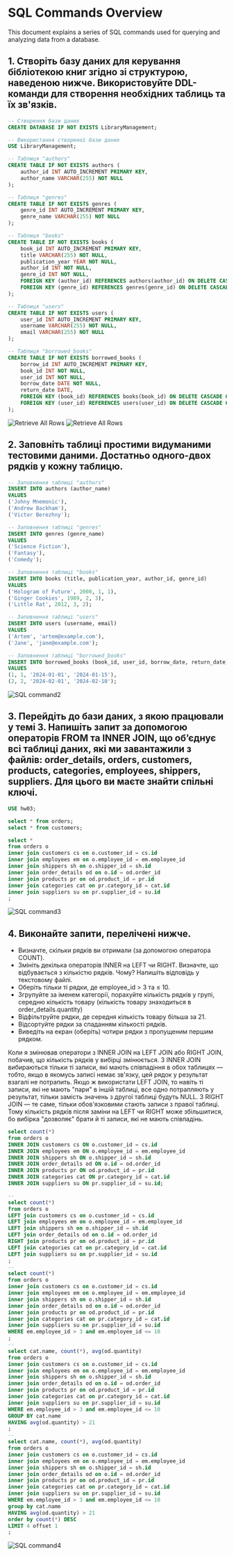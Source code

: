 # SQL Commands Overview

This document explains a series of SQL commands used for querying and analyzing data from a database.

## 1. Створіть базу даних для керування бібліотекою книг згідно зі структурою, наведеною нижче. Використовуйте DDL-команди для створення необхідних таблиць та їх зв'язків.
```sql
-- Створення бази даних
CREATE DATABASE IF NOT EXISTS LibraryManagement;

-- Використання створеної бази даних
USE LibraryManagement;

-- Таблиця "authors"
CREATE TABLE IF NOT EXISTS authors (
    author_id INT AUTO_INCREMENT PRIMARY KEY,
    author_name VARCHAR(255) NOT NULL
);

-- Таблиця "genres"
CREATE TABLE IF NOT EXISTS genres (
    genre_id INT AUTO_INCREMENT PRIMARY KEY,
    genre_name VARCHAR(255) NOT NULL
);

-- Таблиця "books"
CREATE TABLE IF NOT EXISTS books (
    book_id INT AUTO_INCREMENT PRIMARY KEY,
    title VARCHAR(255) NOT NULL,
    publication_year YEAR NOT NULL,
    author_id INT NOT NULL,
    genre_id INT NOT NULL,
    FOREIGN KEY (author_id) REFERENCES authors(author_id) ON DELETE CASCADE ON UPDATE CASCADE,
    FOREIGN KEY (genre_id) REFERENCES genres(genre_id) ON DELETE CASCADE ON UPDATE CASCADE
);

-- Таблиця "users"
CREATE TABLE IF NOT EXISTS users (
    user_id INT AUTO_INCREMENT PRIMARY KEY,
    username VARCHAR(255) NOT NULL,
    email VARCHAR(255) NOT NULL
);

-- Таблиця "borrowed_books"
CREATE TABLE IF NOT EXISTS borrowed_books (
    borrow_id INT AUTO_INCREMENT PRIMARY KEY,
    book_id INT NOT NULL,
    user_id INT NOT NULL,
    borrow_date DATE NOT NULL,
    return_date DATE,
    FOREIGN KEY (book_id) REFERENCES books(book_id) ON DELETE CASCADE ON UPDATE CASCADE,
    FOREIGN KEY (user_id) REFERENCES users(user_id) ON DELETE CASCADE ON UPDATE CASCADE
);

``` 
![Retrieve All Rows](1.png)
![Retrieve All Rows](2.png)

## 2. Заповніть таблиці простими видуманими тестовими даними. Достатньо одного-двох рядків у кожну таблицю.
```sql
-- Заповнення таблиці "authors"
INSERT INTO authors (author_name) 
VALUES 
('Johny Mnemonic'),
('Andrew Backham'),
('Victor Berezhny');

-- Заповнення таблиці "genres"
INSERT INTO genres (genre_name) 
VALUES 
('Science Fiction'),
('Fantasy'),
('Comedy');

-- Заповнення таблиці "books"
INSERT INTO books (title, publication_year, author_id, genre_id) 
VALUES 
('Hologram of Future', 2000, 1, 1),
('Ginger Cookies', 1989, 2, 3),
('Little Rat', 2012, 3, 2);

-- Заповнення таблиці "users"
INSERT INTO users (username, email) 
VALUES 
('Artem', 'artem@example.com'),
('Jane', 'jane@example.com');

-- Заповнення таблиці "borrowed_books"
INSERT INTO borrowed_books (book_id, user_id, borrow_date, return_date) 
VALUES 
(1, 1, '2024-01-01', '2024-01-15'),
(2, 2, '2024-02-01', '2024-02-10');

```
![SQL command2](2.png)

## 3. Перейдіть до бази даних, з якою працювали у темі 3. Напишіть запит за допомогою операторів FROM та INNER JOIN, що об’єднує всі таблиці даних, які ми завантажили з файлів: order_details, orders, customers, products, categories, employees, shippers, suppliers. Для цього ви маєте знайти спільні ключі.

``` sql
USE hw03;

select * from orders;
select * from customers;

select *
from orders o
inner join customers cs on o.customer_id = cs.id
inner join employees em on o.employee_id = em.employee_id
inner join shippers sh on o.shipper_id = sh.id
inner join order_details od on o.id = od.order_id
inner join products pr on od.product_id = pr.id
inner join categories cat on pr.category_id = cat.id
inner join suppliers su on pr.supplier_id = su.id
;
```
![SQL command3](3.png)


## 4. Виконайте запити, перелічені нижче.
* Визначте, скільки рядків ви отримали (за допомогою оператора COUNT). 
* Змініть декілька операторів INNER на LEFT чи RIGHT. Визначте, що відбувається з кількістю рядків. Чому? Напишіть відповідь у текстовому файлі.
* Оберіть тільки ті рядки, де employee_id > 3 та ≤ 10.
* Згрупуйте за іменем категорії, порахуйте кількість рядків у групі, середню кількість товару (кількість товару знаходиться в order_details.quantity)
* Відфільтруйте рядки, де середня кількість товару більша за 21.
* Відсортуйте рядки за спаданням кількості рядків.
* Виведіть на екран (оберіть) чотири рядки з пропущеним першим рядком. 

Коли я змінював оператори з INNER JOIN на LEFT JOIN або RIGHT JOIN, побачив, що кількість рядків у вибірці змінюється.
З INNER JOIN вибираються тільки ті записи, які мають співпадіння в обох таблицях — тобто, якщо в якомусь записі немає зв'язку, цей рядок у результат взагалі не потрапить.
Якщо ж використати LEFT JOIN, то навіть ті записи, які не мають "пари" в іншій таблиці, все одно потрапляють у результат, тільки замість значень з другої таблиці будуть NULL. З RIGHT JOIN — те саме, тільки обов'язковими стають записи з правої таблиці.
Тому кількість рядків після заміни на LEFT чи RIGHT може збільшитися, бо вибірка "дозволяє" брати й ті записи, які не мають співпадінь.

```sql
select count(*) 
from orders o
INNER JOIN customers cs ON o.customer_id = cs.id
INNER JOIN employees em ON o.employee_id = em.employee_id
INNER JOIN shippers sh ON o.shipper_id = sh.id
INNER JOIN order_details od ON o.id = od.order_id
INNER JOIN products pr ON od.product_id = pr.id
INNER JOIN categories cat ON pr.category_id = cat.id
INNER JOIN suppliers su ON pr.supplier_id = su.id;

--
select count(*)
from orders o
LEFT join customers cs on o.customer_id = cs.id
LEFT join employees em on o.employee_id = em.employee_id
LEFT join shippers sh on o.shipper_id = sh.id
LEFT join order_details od on o.id = od.order_id
RIGHT join products pr on od.product_id = pr.id
LEFT join categories cat on pr.category_id = cat.id
LEFT join suppliers su on pr.supplier_id = su.id
;
--
select count(*) 
from orders o
inner join customers cs on o.customer_id = cs.id
inner join employees em on o.employee_id = em.employee_id
inner join shippers sh on o.shipper_id = sh.id
inner join order_details od on o.id = od.order_id
inner join products pr on od.product_id = pr.id
inner join categories cat on pr.category_id = cat.id
inner join suppliers su on pr.supplier_id = su.id
WHERE em.employee_id > 3 and em.employee_id <= 10
;
--
select cat.name, count(*), avg(od.quantity) 
from orders o
inner join customers cs on o.customer_id = cs.id
inner join employees em on o.employee_id = em.employee_id
inner join shippers sh on o.shipper_id = sh.id
inner join order_details od on o.id = od.order_id
inner join products pr on od.product_id = pr.id
inner join categories cat on pr.category_id = cat.id
inner join suppliers su on pr.supplier_id = su.id
WHERE em.employee_id > 3 and em.employee_id <= 10
GROUP BY cat.name
HAVING avg(od.quantity) > 21
;
--
select cat.name, count(*), avg(od.quantity) 
from orders o
inner join customers cs on o.customer_id = cs.id
inner join employees em on o.employee_id = em.employee_id
inner join shippers sh on o.shipper_id = sh.id
inner join order_details od on o.id = od.order_id
inner join products pr on od.product_id = pr.id
inner join categories cat on pr.category_id = cat.id
inner join suppliers su on pr.supplier_id = su.id
WHERE em.employee_id > 3 and em.employee_id <= 10
group by cat.name
HAVING avg(od.quantity) > 21
order by count(*) DESC
LIMIT 4 offset 1
;
```
![SQL command4](4.png)
